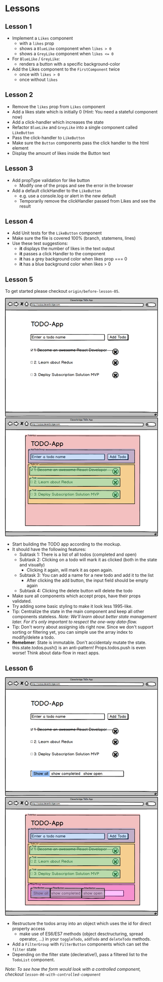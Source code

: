 # Lessons

## Lesson 1

- Implement a `Likes` component
  - with a `likes` prop
  - shows a `BlueLike` component when `likes > 0`
  - shows a `GreyLike` component when `likes <= 0`
- For `BlueLike` / `GreyLike`:
  - renders a button with a specific background-color
- Add the Likes component to the `FirstComponent` twice
  - once with `likes > 0`
  - once without `likes`


## Lesson 2

- Remove the `likes` prop from `Likes` component
- Add a likes state which is initially 0 (Hint: You need a stateful component now)
- Add a click-handler which increases the state
- Refactor `BlueLike` and `GreyLike` into a single component called `LikeButton`
- Pass the click-handler to `LikeButton`
- Make sure the `Button` components pass the click handler to the html element
- Display the amount of likes inside the Button text


## Lesson 3

- Add propType validation for like button
  - Modify one of the props and see the error in the browser
- Add a default clickHandler to the `LikeButton`
  - e.g. use a console.log or alert in the new default
  - Temporarily remove the clickHandler passed from Likes and see the result


## Lesson 4

- Add Unit tests for the `LikeButton` component
- Make sure the file is covered 100% (branch, statemens, lines)
- Use these test suggestions:
  - **it** displays the number of likes in the text output
  - **it** passes a click Handler to the component
  - **it** has a grey background color when likes prop === 0
  - **it** has a blue background color when likes > 0

## Lesson 5

To get started please checkout `origin/before-lesson-05`.

![](images/todoApp.png "Todo App after lesson 5") ![](images/todoAppHighlights.png "Todo App with components highlighted")


- Start building the TODO app according to the mockup.
- It should have the following features:
  - Subtask 1: There is a list of all todos (completed and open)
  - Subtask 2: Clicking on a todo will mark it as clicked (both in the state and visually)
    - Clicking it again, will mark it as open again.
  - Subtask 3: You can add a name for a new todo and add it to the list
    - After clicking the add button, the input field should be empty again
  - Subtask 4: Clicking the delete button will delete the todo
- Make sure all components which accept props, have their props validated.
- Try adding some basic styling to make it look less 1995-like.
- Tip: Centralize the state in the main component and keep all other components stateless.
  *Note: We'll learn about better state management later. For it's only important to respect the one-way data-flow.*
- Tip: Don't worry about assigning ids right now. Since we don't support sorting or filtering yet, you can simple use the array index to modify/delete a todo.
- **Remebmer**: State is immutable. Don't accidentaly mutate the state. this.state.todos.push() is an anti-pattern! Props.todos.push is even worse! Think about data-flow in react apps.

## Lesson 6

![](images/todoAppFilter.png "Todo App after lesson 6") ![](images/todoAppFilterHighlights.png "Todo App with components highlighted")

- Restructure the todos array into an object which uses the id for direct property access
  - make use of ES6/ES7 methods (object desctructuring, spread operator, ...) in your `toggleTodo`, `addTodo` and `deleteTodo` methods.
- Add a `FilterGroup` with `FilterButton` components which can set the `filter` state
- Depending on the filter state (declerative!), pass a filtered list to the `TodoList` component.

*Note: To see how the form would look with a controlled component, checkout `lesson-06-with-controlled-component`*

